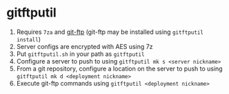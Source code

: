 # gitftputil
1. Requires `7za` and [git-ftp](https://git-ftp.github.io/) (git-ftp may be installed using `gitftputil install`)
2. Server configs are encrypted with AES using 7z
2. Put `gitftputil.sh` in your path as `gitftputil`
3. Configure a server to push to using `gitftputil mk s <server nickname>`
4. From a git repository, configure a location on the server to push to using `gitftputil mk d <deployment nickname>`
5. Execute git-ftp commands using `gitftputil <deployment nickname>`
